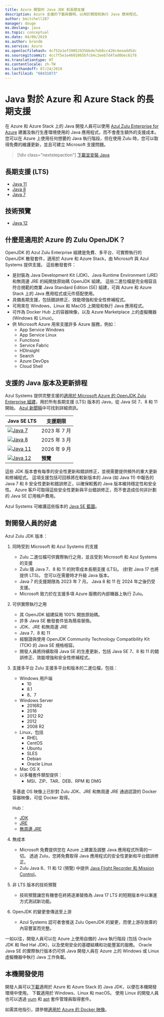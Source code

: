 ```yaml
---
title: Azure 開發的 Java JDK 和長期支援
description: Azure 支援的下載與聲明，以用於開發和執行 Java 應用程式。
author: bmitchell287
manager: douge
ms.devlang: java
ms.topic: conceptual
ms.date: 04/09/2019
ms.author: brendm
ms.service: Azure
ms.openlocfilehash: 4cf52e1ef39052935bbde7eb8cc420c4eeadd5dc
ms.sourcegitcommit: 4cc7f5e1e4601065bfcb4c2eeb7d47ad0bec61f8
ms.translationtype: HT
ms.contentlocale: zh-TW
ms.lasthandoff: 07/24/2019
ms.locfileid: "68431073"
---
```

# <a name="java-long-term-support-for-azure-and-azure-stack"></a>Java 對於 Azure 和 Azure Stack 的長期支援

在 Azure 和 Azure Stack 上的 Java 開發人員可以使用 [Azul Zulu Enterprise for Azure](https://www.azul.com/downloads/azure-only/zulu/) 建置及執行生產環境使用的 Java 應用程式，而不會產生額外的支援成本。 您可以在 Azure 上使用任何想要的 Java 執行階段，但在使用 Zulu 時，您可以取得免費的維護更新，並且可建立 Microsoft 支援問題。

> [!div class="nextstepaction"]
> [下載並安裝 Java](java-jdk-install.md)

## <a name="long-term-support-lts"></a>長期支援 (LTS)

* [Java 11](https://www.azul.com/downloads/azure-only/zulu/#java11)
* [Java 8](https://www.azul.com/downloads/azure-only/zulu/#java8)
* [Java 7](https://www.azul.com/downloads/azure-only/zulu/#java7)

## <a name="technical-preview"></a>技術預覽

* [Java 12](https://www.azul.com/downloads/azure-only/zulu/#java12)

## <a name="what-is-the-zulu-openjdk-for-azure"></a>什麼是適用於 Azure 的 Zulu OpenJDK？

OpenJDK 的 Azul Zulu Enterprise 組建是免費、多平台、可實際執行的 OpenJDK 散發套件，適用於 Azure 和 Azure Stack，由 Microsoft 與 Azul Systems 提供支援。 這些散發套件：

* 是封裝為 Java Development Kit (JDK)、Java Runtime Environment (JRE) 和無周邊 JRE 的純開放原始碼 OpenJDK 組建。 這些二進位檔是完全相容且符合規範的商業 Java Standard Edition (SE) 組建，可與 Azure 和 Azure Stack 上的 Java 應用程式或元件搭配使用。
* 具備長期支援，包括錯誤修正、效能增強和安全性修補程式。
* 可用來在 Windows、Linux 和 MacOS 上開發和執行 Java 應用程式。
* 可作為 Docker Hub 上的容器映像，以及 Azure Marketplace 上的虛擬機器 (Windows 和 Linux)。
* 供 Microsoft Azure 用來支援許多 Azure 服務，例如：
  * App Service Windows
  * App Service Linux
  * Functions
  * Service Fabric
  * HDInsight
  * Search
  * Azure DevOps
  * Cloud Shell  

## <a name="supported-java-versions-and-update-schedule"></a>支援的 Java 版本及更新排程

Azul Systems 提供完整支援的[適用於 Microsoft Azure 的 OpenJDK Zulu Enterprise 組建](https://www.azul.com/downloads/azure-only/zulu/)，用於所有長期支援 (LTS) 版本的 Java，從 Java SE 7、8 和 11 開始。 [Azul 新聞稿](https://www.azul.com/press_release/free-java-production-support-for-microsoft-azure-azure-stack)中可找到詳細資訊。

|Java SE LTS  |支援期限  |
|---------|----------|
|[![Java 7](../media/jdk/java-7.png)](https://www.azul.com/downloads/azure-only/zulu/#java7) |2023 年 7 月 |
|[![Java 8](../media/jdk/java-8.png)](https://www.azul.com/downloads/azure-only/zulu/#java8) |2025 年 3 月|
|[![Java 11](../media/jdk/java-11.png)](https://www.azul.com/downloads/azure-only/zulu/#java11) |2026 年 9 月|
|[![Java 12](../media/jdk/java-12.png)]() |**預覽**|

這些 JDK 版本會有每季的安全性更新和錯誤修正，並視需要提供頻外的重大更新和修補程式。  這項支援包括可回移將在較新版本的 Java (如 Java 11) 中報告的 Java 7 和 8 安全性更新和錯誤修正，以確保較舊的 Java 版本維持穩定性和安全性。  Azure 客戶可取得這些安全性更新與平台錯誤修正，而不會造成任何非計劃的 Java SE 訂用帳戶費用。

Azul Systems 可維護這些版本的 [Java SE 藍圖](https://www.azul.com/products/azul_support_roadmap/)。

## <a name="benefits-for-developers"></a>對開發人員的好處

Azul Zulu JDK 版本：

1. 同時受到 Microsoft 和 Azul Systems 的支援

   * Zulu 二進位檔可供實際執行之用，並且受到 Microsoft 和 Azul Systems 的支援
   * Zulu 隨 Java 7、8 和 11 的附零成本長期支援 (LTS)。 (針對 Java 17 也將提供 LTS)。 您可以在需要時才升級 Java 版本。
   * Java 7 的支援期限為 2023 年 7 月。 Java 8 和 11 在 2024 年之後仍受支援。
   * Microsoft 致力於在支援多項 Azure 服務的內部機器上執行 Zulu。

2. 可供實際執行之用

   * 其 OpenJDK 組建採用 100% 開放原始碼。
   * 許多 Java SE 散發套件皆為簡易替換。
   * JDK、JRE 和無周邊 JRE
   * Java 7、8 和 11
   * 經驗證與使用 OpenJDK Community Technology Compatibility Kit (TCK) 的 Java SE 規格相容。
   * 開發人員將持續取得 Java SE 的生產更新，包括 Java SE 7、8 和 11 的錯誤修正、效能增強和安全性修補程式。

3. 支援多平台 Zulu 支援多平台和版本的二進位檔，包括：

   * Windows 用戶端
     * 10
     * 8.1
     * 8、7
   * Windows Server
     * 2016R2
     * 2016
     * 2012 R2
     * 2012
     * 2008 R2
   * Linux，包括
     * RHEL
     * CentOS
     * Ubuntu
     * SLES
     * Debian
     * Oracle Linux
   * Mac OS X
   * 以多種套件類型提供：
     * MSI、ZIP、TAR、DEB、RPM 和 DMG

    多基底 OS 映像上已針對 Zulu JDK、JRE 和無周邊 JRE 通過認證的 Docker 容器映像，可從 Docker 取得。

    Hub：

    * [JDK](https://hub.docker.com/_/microsoft-java-jdk)
    * [JRE](https://hub.docker.com/_/microsoft-java-jre)
    * [無周邊 JRE](https://hub.docker.com/_/microsoft-java-jre-headless)

4. 無成本

   * Microsoft 免費提供您在 Azure 上建置及調整 Java 應用程式所需的一切。 透過 Zulu，您將免費取得 Java 應用程式的安全性更新和平台錯誤修正。
   * Zulu Java 8、11 和 12 (預覽) 中提供 [Java Flight Recorder 和 Mission Control](java-jdk-flight-recorder-and-mission-control.md)。

5. 非 LTS 版本的技術預覽

   * 技術預覽讓您有機會在終將逐漸替換為 Java 17 LTS 的短期版本中以漸進方式測試新功能。

6. OpenJDK 的變更會傳送至上游

   * Azul Systems 認可者會推送 Zulu OpenJDK 的變更，而使上游存放庫的內容豐富而完整。

一如以往，開發人員可以在 Azure 上使用自備的 Java 執行階段 (包括 Oracle JDK 和 Red Hat JDK)，以及使用安全的基礎結構和功能豐富的服務。 Oracle Java SE 的實際執行版本仍可供 Java 開發人員在 Azure 上的 Windows 或 Linux 虛擬機器中執行 Java 工作負載。

## <a name="use-for-local-development"></a>本機開發使用 

開發人員可以[下載](https://www.azul.com/downloads/azure-only/zulu/)適用於 Azure 和 Azure Stack 的 Java JDK，以便在本機開發環境中使用。 下載適用於 Windows、Linux 和 macOS。 使用 Linux 的開發人員也可以透過 [yum](https://www.azul.com/downloads/azure-only/zulu/#yum-repo) 和 [apt](https://www.azul.com/downloads/azure-only/zulu/#apt-repo) 套件管理員取得套件。

如需其他指引，請參閱[適用於 Azure 的 Docker 映像](java-jdk-docker-images.md)。